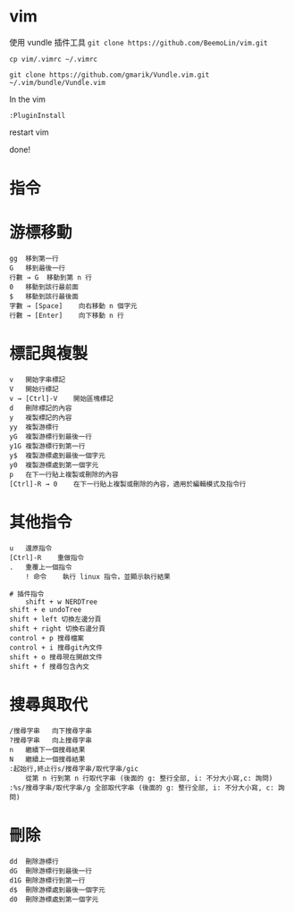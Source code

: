vim
===
使用 vundle 插件工具
`git clone https://github.com/BeemoLin/vim.git`

`cp vim/.vimrc ~/.vimrc`

`git clone https://github.com/gmarik/Vundle.vim.git ~/.vim/bundle/Vundle.vim`

In the vim

`:PluginInstall`

restart vim

done!

指令
===

# 游標移動
	gg	移到第一行
	G	移到最後一行
	行數 → G	移動到第 n 行
	0	移動到該行最前面
	$	移動到該行最後面
	字數 → [Space]	向右移動 n 個字元
	行數 → [Enter]	向下移動 n 行
# 標記與複製
	v	開始字串標記
	V	開始行標記
	v → [Ctrl]-V	開始區塊標記
	d	刪除標記的內容
	y	複製標記的內容
	yy	複製游標行
	yG	複製游標行到最後一行
	y1G	複製游標行到第一行
	y$	複製游標處到最後一個字元
	y0	複製游標處到第一個字元
	p	在下一行貼上複製或刪除的內容
	[Ctrl]-R → 0	在下一行貼上複製或刪除的內容，適用於編輯模式及指令行
# 其他指令
	u	還原指令
	[Ctrl]-R	重做指令
	.	重覆上一個指令
 		! 命令	執行 linux 指令，並顯示執行結果

    # 插件指令
 		shift + w NERDTree
	shift + e undoTree
	shift + left 切換左邊分頁
	shift + right 切換右邊分頁
	control + p 搜尋檔案
	control + i 搜尋git內文件
	shift + o 搜尋現在開啟文件
	shift + f 搜尋包含內文
# 搜尋與取代
	/搜尋字串	向下搜尋字串
	?搜尋字串	向上搜尋字串
	n	繼續下一個搜尋結果
	N	繼續上一個搜尋結果
	:起始行,終止行s/搜尋字串/取代字串/gic
		從第 n 行到第 n 行取代字串 (後面的 g: 整行全部, i: 不分大小寫,c: 詢問)
	:%s/搜尋字串/取代字串/g	全部取代字串 (後面的 g: 整行全部, i: 不分大小寫, c: 詢問)
# 刪除
	dd	刪除游標行
	dG	刪除游標行到最後一行
	d1G	刪除游標行到第一行
	d$	刪除游標處到最後一個字元
	d0	刪除游標處到第一個字元
